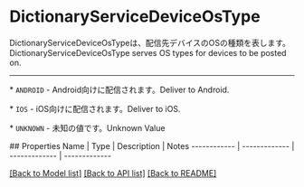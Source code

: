 # DictionaryServiceDeviceOsType

<div lang=\"ja\">DictionaryServiceDeviceOsTypeは、配信先デバイスのOSの種類を表します。</div> <div lang=\"en\">DictionaryServiceDeviceOsType serves OS types for devices to be posted on.</div> <hr> <p>* <code>ANDROID</code> - <span lang=\"ja\">Android向けに配信されます。</span><span lang=\"en\">Deliver to Android.</span></p> <p>* <code>IOS</code> - <span lang=\"ja\">iOS向けに配信されます。</span><span lang=\"en\">Deliver to iOS.</span></p> <p>* <code>UNKNOWN</code> - <span lang=\"ja\">未知の値です。</span><span lang=\"en\">Unknown Value</span></p> 
## Properties
Name | Type | Description | Notes
------------ | ------------- | ------------- | -------------

[[Back to Model list]](../README.md#documentation-for-models) [[Back to API list]](../README.md#documentation-for-api-endpoints) [[Back to README]](../README.md)


